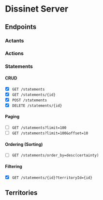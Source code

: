 # Dissinet Server

## Endpoints 

### Actants

### Actions

### Statements

#### CRUD

- [x] `GET /statements`
- [x] `GET /statements/{id}`
- [x] `POST /statements`
- [x] `DELETE /statements/{id}`

#### Paging

- [ ] `GET /statements?limit=100`
- [ ] `GET /statements?limit=100&offset=10`

#### Ordering (Sorting)

- [ ] `GET /statements/order_by=desc(certainty)`

#### Filtering

- [x] `GET /statements/{id}?territoryId={id}`

## Territories
